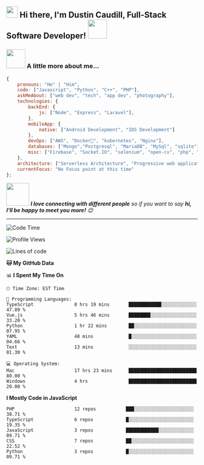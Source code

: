 <h2><img src="https://emojis.slackmojis.com/emojis/images/1531849430/4246/blob-sunglasses.gif?1531849430" width="30"/> Hi there, I'm Dustin Caudill, Full-Stack Software Developer! <img src="https://media.giphy.com/media/12oufCB0MyZ1Go/giphy.gif" width="50"></h2>

### <img src="https://media.giphy.com/media/VgCDAzcKvsR6OM0uWg/giphy.gif" width="50"> A little more about me...

```javascript
{
    pronouns: "He" | "Him",
    code: ["Javascript", "Python", "C++", "PHP"],
    askMeAbout: ["web dev", "tech", "app dev", "photography"],
    technologies: {
        backEnd: {
            js: ["Node", "Express", "Laravel"],
        },
        mobileApp: {
            native: ["Android Development", "IOS Development"]
        },
        devOps: ["AWS", "Docker🐳", "kubernetes", "Nginx"],
        databases: ["Mongo","Postgresql", "MariaDB", "MySql", "sqlite"],
        misc: ["Firebase", "Socket.IO", "selenium", "open-cv", "php", "SuiteApp"]
    },
    architecture: ["Serverless Architecture", "Progressive web applications", "Single page applications", "Andrid & IOS app"],
    currentFocus: "No Focus point at this time"
};
```

<img src="https://media.giphy.com/media/LnQjpWaON8nhr21vNW/giphy.gif" width="60"> <em><b>I love connecting with different people</b> so if you want to say <b>hi, I'll be happy to meet you more!</b> 😊</em>

---
<!--START_SECTION:waka-->
![Code Time](http://img.shields.io/badge/Code%20Time-2%2C370%20hrs%2027%20mins-blue)

![Profile Views](http://img.shields.io/badge/Profile%20Views-1354-blue)

![Lines of code](https://img.shields.io/badge/From%20Hello%20World%20I%27ve%20Written-4.8%20million%20lines%20of%20code-blue)

**🐱 My GitHub Data** 

📊 **I Spent My Time On** 

```text
🕑︎ Time Zone: EST Time

💬 Programming Languages: 
TypeScript               8 hrs 19 mins       ████████████░░░░░░░░░░░░░   47.89 % 
Vue.js                   5 hrs 46 mins       ████████░░░░░░░░░░░░░░░░░   33.20 % 
Python                   1 hr 22 mins        ██░░░░░░░░░░░░░░░░░░░░░░░   07.95 % 
YAML                     48 mins             █░░░░░░░░░░░░░░░░░░░░░░░░   04.66 % 
Text                     13 mins             ░░░░░░░░░░░░░░░░░░░░░░░░░   01.30 % 

💻 Operating System: 
Mac                      17 hrs 23 mins      █████████████████████████   80.00 %
Windows                  4 hrs               █████████████████████████   20.00 %
```

**I Mostly Code in JavaScript** 

```text
PHP                      12 repos           ███░░░░░░░░░░░░░░░░░░░░░░   38.71 % 
TypeScript               6 repos            █░░░░░░░░░░░░░░░░░░░░░░░░   19.35 % 
JavaScript               3 repos            ████████████░░░░░░░░░░░░░   09.71 % 
CSS                      7 repos            ██░░░░░░░░░░░░░░░░░░░░░░░   22.52 % 
Python                   3 repos            █░░░░░░░░░░░░░░░░░░░░░░░░   09.71 % 
```

<!--END_SECTION:waka-->
